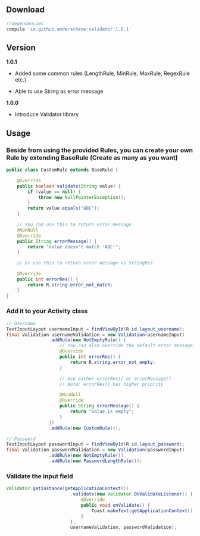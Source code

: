 ## Download

```groovy
//dependencies
compile 'io.github.anderscheow:validator:1.0.1'
```

## Version

**1.0.1** 

* Added some common rules (LengthRule, MinRule, MaxRule, RegexRule etc.)

* Able to use String as error message

**1.0.0**

* Introduce Validator library

Usage
-----
### Beside from using the provided Rules, you can create your own Rule by extending BaseRule (Create as many as you want)

```java
public class CustomRule extends BaseRule {

    @Override
    public boolean validate(String value) {
        if (value == null) {
            throw new NullPointerException();
        }
        return value.equals("ABC");
    }

    // You can use this to return error message
    @NonNull
    @Override
    public String errorMessage() {
        return "Value doesn't match 'ABC'";
    }

    // or use this to return error message as StringRes

    @Override
    public int errorRes() {
        return R.string.error_not_match;
    }
}
```

### Add it to your Activity class

```java
// Username
TextInputLayout usernameInput = findViewById(R.id.layout_username);
final Validation usernameValidation = new Validation(usernameInput)
                .addRule(new NotEmptyRule() {   
                    // You can also override the default error message
                    @Override
                    public int errorRes() {
                        return R.string.error_not_empty;
                    }

                    // Use either errorRes() or errorMessage()
                    // Note: errorRes() has higher priority

                    @NonNull
                    @Override
                    public String errorMessage() {
                        return "Value is empty";
                    }
                })
                .addRule(new CustomRule());

// Password
TextInputLayout passwordInput = findViewById(R.id.layout_password);
final Validation passwordValidation = new Validation(passwordInput)
                .addRule(new NotEmptyRule())
                .addRule(new PasswordLengthRule());
```

### Validate the input field

```java
Validator.getInstance(getApplicationContext())
                        .validate(new Validator.OnValidateListener() {
                            @Override
                            public void onValidate() {
                                Toast.makeText(getApplicationContext(), "Validate successfully", Toast.LENGTH_LONG).show();
                            }
                        },
                        usernameValidation, passwordValidation);
```
